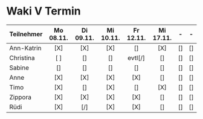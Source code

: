 # Waki V Termin

| Teilnehmer | Mo 08.11. | Di 09.11. | Mi 10.11. | Fr 12.11. | Mi 17.11.| - | -
| --- | :---: | :---: | :---: | :---: | :---: | :---: | :---: | 
| Ann-Katrin | [X] | [X] | [X] | [] | [X] | [] | [] | [] | [] 
| Christina | [ ]  | [] | [] | evtl[/] | [] | [] | [] | [] | [] 
| Sabine | [] | [] | []  | [] | [] | [] | [] | [] | [] 
| Anne | [X] | [X] | [X] | [X] | [] | [] | [] | [] | [] 
| Timo | [X] | [] | [X] | [] | [X] | [] | [] | [] | [] 
| Zippora | [X] | [X] | [X] | [X] | [] | [] | [] | [] | [] 
| Rüdi | [X] | [/] | [X] | [X] | [] | [] | [] | [] | [] 

